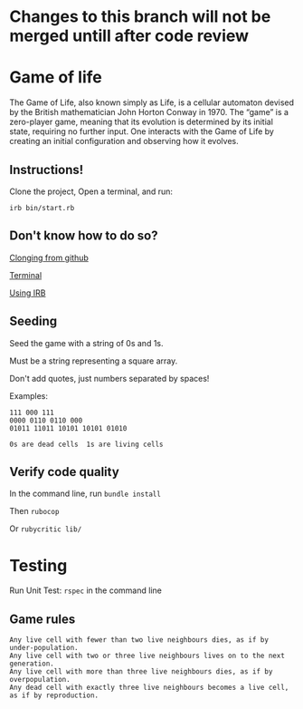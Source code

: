# Changes to this branch will not be merged untill after code review

# Game of life
The Game of Life, also known simply as Life, is a cellular automaton devised by the British
mathematician John Horton Conway in 1970. The “game” is a zero-player game, meaning that its
evolution is determined by its initial state, requiring no further input. One interacts with the Game
of Life by creating an initial configuration and observing how it evolves.

## Instructions!
 Clone the project, Open a terminal, and run:

 ```irb bin/start.rb```

## Don't know how to do so? 
  [Clonging from github](https://www.howtogeek.com/451360/how-to-clone-a-github-repository/)

  [Terminal](https://blog.galvanize.com/how-to-use-the-terminal-command-line/)

  [Using IRB](https://www.digitalocean.com/community/tutorials/how-to-use-irb-to-explore-ruby)

## Seeding
  Seed the game with a string of 0s and 1s.

  Must be a string representing a square array.

  Don't add quotes, just numbers separated by spaces!
  
  Examples:

    111 000 111
    0000 0110 0110 000
    01011 11011 10101 10101 01010

    0s are dead cells  1s are living cells

## Verify code quality
 In the command line, run ```bundle install```

 Then ```rubocop```

 Or ```rubycritic lib/``` 

 # Testing

 Run Unit Test: ```rspec``` in the command line

## Game rules

    Any live cell with fewer than two live neighbours dies, as if by under-population.
    Any live cell with two or three live neighbours lives on to the next generation.
    Any live cell with more than three live neighbours dies, as if by overpopulation.
    Any dead cell with exactly three live neighbours becomes a live cell, as if by reproduction.
 
